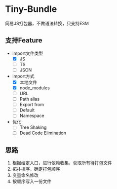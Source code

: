 # Tiny-Bundle

简易JS打包器，不做语法转换，只支持ESM

## 支持Feature

- import文件类型
  - [x] JS
  - [ ] TS
  - [ ] JSON
- import方式
  - [x] 本地文件
  - [x] node_modules
  - [ ] URL
  - [ ] Path alias
  - [ ] Export from
  - [ ] Default
  - [ ] Namespace
- 优化
  - [ ] Tree Shaking
  - [ ] Dead Code Elimination
## 思路

1. 根据给定入口，进行依赖收集，获取所有待打包文件
2. 拓扑排序，确定打包顺序
3. 变量命名修改
4. 按顺序写入一份文件